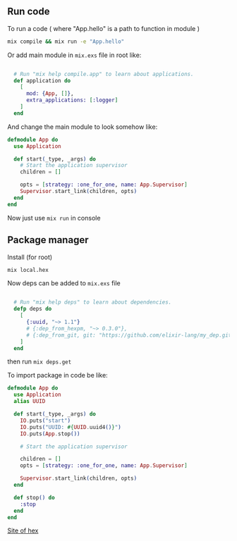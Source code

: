 ## Run code

To run a code ( where "App.hello" is a path to function in module )

```bash
mix compile && mix run -e "App.hello"
```

Or add main module in `mix.exs` file in root like:

```elixir

  # Run "mix help compile.app" to learn about applications.
  def application do
    [
      mod: {App, []},
      extra_applications: [:logger]
    ]
  end
```

And change the main module to look somehow like: 

```elixir
defmodule App do
  use Application

  def start(_type, _args) do
    # Start the application supervisor
    children = []

    opts = [strategy: :one_for_one, name: App.Supervisor]
    Supervisor.start_link(children, opts)
  end
end
```

Now just use `mix run` in console

## Package manager

Install (for root)

```bash
mix local.hex
```

Now deps can be added to `mix.exs` file

```elixir

  # Run "mix help deps" to learn about dependencies.
  defp deps do
    [
      {:uuid, "~> 1.1"}
      # {:dep_from_hexpm, "~> 0.3.0"},
      # {:dep_from_git, git: "https://github.com/elixir-lang/my_dep.git", tag: "0.1.0"}
    ]
  end
```

then run `mix deps.get`

To import package in code be like:

```elixir
defmodule App do
  use Application
  alias UUID

  def start(_type, _args) do
    IO.puts("start")
    IO.puts("UUID: #{UUID.uuid4()}")
    IO.puts(App.stop())

    # Start the application supervisor

    children = []
    opts = [strategy: :one_for_one, name: App.Supervisor]

    Supervisor.start_link(children, opts)
  end

  def stop() do
    :stop
  end
end
```

[Site of hex](https://hex.pm/)
